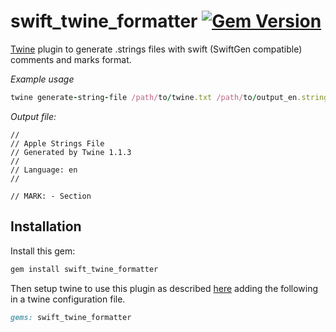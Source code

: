 # swift_twine_formatter [![Gem Version](https://badge.fury.io/rb/swift_twine_formatter.svg)](https://badge.fury.io/rb/swift_twine_formatter)
[Twine](https://github.com/scelis/twine) plugin to generate .strings files with swift (SwiftGen compatible) comments and marks format.

_Example usage_

```ruby
twine generate-string-file /path/to/twine.txt /path/to/output_en.strings --format swift --lang en
```

_Output file:_
```strings
//
// Apple Strings File
// Generated by Twine 1.1.3
//
// Language: en
//

// MARK: - Section
```
## Installation
Install this gem:

```ruby
gem install swift_twine_formatter
```

Then setup twine to use this plugin as described [here](https://github.com/scelis/twine/blob/main/documentation/formatters.md#plugins) adding the following in a twine configuration file.

```ruby
gems: swift_twine_formatter
```
